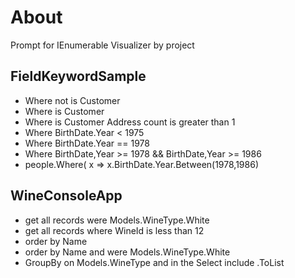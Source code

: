 # About

Prompt for IEnumerable Visualizer  by project

## FieldKeywordSample

- Where not is Customer
- Where is Customer
- Where is Customer Address count is greater than 1
- Where BirthDate.Year < 1975
- Where BirthDate.Year == 1978
- Where BirthDate,Year >= 1978 &&  BirthDate,Year  >= 1986
- people.Where( x => x.BirthDate.Year.Between(1978,1986)

## WineConsoleApp

- get all records were Models.WineType.White
- get all records where WineId is less than 12
- order by Name 
- order by Name and were Models.WineType.White
- GroupBy on Models.WineType and in the Select include .ToList

